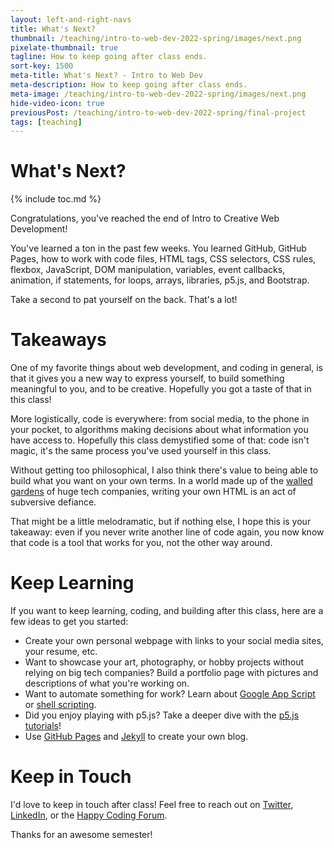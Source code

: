 ```yaml
---
layout: left-and-right-navs
title: What's Next?
thumbnail: /teaching/intro-to-web-dev-2022-spring/images/next.png
pixelate-thumbnail: true
tagline: How to keep going after class ends.
sort-key: 1500
meta-title: What's Next? - Intro to Web Dev
meta-description: How to keep going after class ends.
meta-image: /teaching/intro-to-web-dev-2022-spring/images/next.png
hide-video-icon: true
previousPost: /teaching/intro-to-web-dev-2022-spring/final-project
tags: [teaching]
---
```


# What's Next?

{% include toc.md %}

Congratulations, you've reached the end of Intro to Creative Web Development!

You've learned a ton in the past few weeks. You learned GitHub, GitHub Pages, how to work with code files, HTML tags, CSS selectors, CSS rules, flexbox, JavaScript, DOM manipulation, variables, event callbacks, animation, if statements, for loops, arrays, libraries, p5.js, and Bootstrap.

Take a second to pat yourself on the back. That's a lot!

# Takeaways

One of my favorite things about web development, and coding in general, is that it gives you a new way to express yourself, to build something meaningful to you, and to be creative. Hopefully you got a taste of that in this class!

More logistically, code is everywhere: from social media, to the phone in your pocket, to algorithms making decisions about what information you have access to. Hopefully this class demystified some of that: code isn't magic, it's the same process you've used yourself in this class.

Without getting too philosophical, I also think there's value to being able to build what you want on your own terms. In a world made up of the [walled gardens](https://en.wikipedia.org/wiki/Closed_platform) of huge tech companies, writing your own HTML is an act of subversive defiance.

That might be a little melodramatic, but if nothing else, I hope this is your takeaway: even if you never write another line of code again, you now know that code is a tool that works for you, not the other way around.

# Keep Learning

If you want to keep learning, coding, and building after this class, here are a few ideas to get you started:

- Create your own personal webpage with links to your social media sites, your resume, etc.
- Want to showcase your art, photography, or hobby projects without relying on big tech companies? Build a portfolio page with pictures and descriptions of what you're working on.
- Want to automate something for work? Learn about [Google App Script](https://www.google.com/script/start/) or [shell scripting](https://en.wikipedia.org/wiki/Shell_script).
- Did you enjoy playing with p5.js? Take a deeper dive with the [p5.js tutorials](/tutorials/p5js)!
- Use [GitHub Pages](/tutorials/html/github-pages) and [Jekyll](/tutorials/html/jekyll) to create your own blog.

# Keep in Touch

I'd love to keep in touch after class! Feel free to reach out on [Twitter](https://twitter.com/TheKevinWorkman), [LinkedIn](https://www.linkedin.com/in/kevin-workman/), or the [Happy Coding Forum](https://forum.happycoding.io).

Thanks for an awesome semester!
